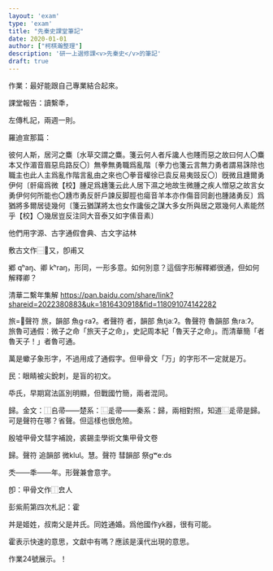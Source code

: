 ```yaml
---
layout: 'exam'
type: 'exam'
title: "先秦史課堂筆記"
date: 2020-01-01
author: ["柯棋瀚整理"]
description: '研一上選修課<v>先秦史</v>的筆記'
draft: true
---
```


作業：最好能跟自己專業結合起來。

課堂報告：讀繫秊，

左傳札記，兩週一則。

羅迪宣那篇：

彼何人斯，居河之麋〔水草交謂之麋。箋云何人者斥讒人也賤而惡之故曰何人〇麋本又作湄音眉惡烏路反〇〕無拳無勇職爲亂階〔拳力也箋云言無力勇者謂易誅除也職主也此人主爲亂作階言亂由之來也〇拳音權徐已袁反易夷豉反〇〕旣微且尰爾勇伊何〔骭瘍爲微【校】腫足爲尰箋云此人居下濕之地故生微腫之疾人憎惡之故言女勇伊何何所能也〇尰市勇反骭戶諫反脚脛也瘍音羊本亦作傷音同創也腫諸勇反〕爲猶將多爾居徒幾何〔箋云猶謀將太也女作讒佞之謀大多女所與居之眾幾何人素能然乎【校】〇幾居豈反注同大音泰又如字傃音素〕

他們用<v>字源</v>、<v>古字通假會典</v>、<v>古文字詁林</v>



敷古文作⿱𤰔又，卽甫又

鄕 qʰaŋ、卿 kʰraŋ，形同，一形多意。如何別意？這個字形解釋鄕很通，但如何解釋卿？

清華二<v>繫年</v>集解 https://pan.baidu.com/share/link?shareid=2022380883&uk=1816430918&fid=118091074142282



旅=𣥐聲符 旅，韻部 魚ɡ·raʔ。者聲符 者，韻部 魚tjaːʔ。魯聲符 魯韻部 魚raːʔ。旅魯可通假：<v>微子之命</v>「旅天子之命」，<v>史記</v><v>周本紀</v>「魯天子之命」。而清華簡「者魯天子！」者魯可通。

萬是蠍子象形字，不過用成了通假字。但甲骨文「万」的字形不一定就是万。

民：眼睛被尖銳刺，是盲的初文。

氒氏，早期寫法區別明顯，但戰國竹簡，兩者混同。

歸。金文：⿰𠂤帚——楚系：⿺辵帚——秦系：歸，兩相對照，知道⿺辵帚是歸。可是聲符在哪？省聲。但這樣也很危險。

<v>殷墟甲骨文彗字補說</v>，<v>裘錫圭學術文集甲骨文卷</v>

歸。聲符 追韻部 微klul。慧。聲符 彗韻部 祭ɡʷeːds

秂——秊——年。形聲兼會意字。

卽：甲骨文作⿰㿝人

彭紫荊第四次札記：霍

丼是姬姓，叔南父是丼氏。同姓通婚。爲他國作yk器，很有可能。



霍表示快速的意思，文獻中有嗎？應該是漢代出現的意思。

作業24號展示。！
